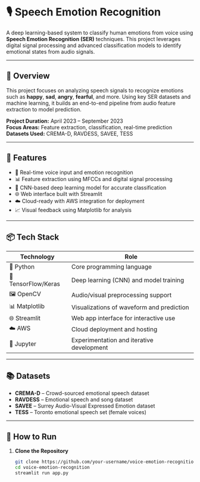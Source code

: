 # 🎙️ Speech Emotion Recognition 

A deep learning-based system to classify human emotions from voice using **Speech Emotion Recognition (SER)** techniques. This project leverages digital signal processing and advanced classification models to identify emotional states from audio signals.

---

## 🧾 Overview

This project focuses on analyzing speech signals to recognize emotions such as **happy**, **sad**, **angry**, **fearful**, and more. Using key SER datasets and machine learning, it builds an end-to-end pipeline from audio feature extraction to model prediction.

**Project Duration:** April 2023 – September 2023  
**Focus Areas:** Feature extraction, classification, real-time prediction  
**Datasets Used:** CREMA-D, RAVDESS, SAVEE, TESS

---

## 🧠 Features

- 🎤 Real-time voice input and emotion recognition
- 📊 Feature extraction using MFCCs and digital signal processing
- 🧬 CNN-based deep learning model for accurate classification
- 🌐 Web interface built with Streamlit
- ☁️ Cloud-ready with AWS integration for deployment
- 📈 Visual feedback using Matplotlib for analysis

---

## 📦 Tech Stack

| Technology       | Role                                         |
|------------------|----------------------------------------------|
| 🐍 Python         | Core programming language                    |
| 🧠 TensorFlow/Keras | Deep learning (CNN) and model training       |
| 🖼️ OpenCV         | Audio/visual preprocessing support           |
| 📊 Matplotlib     | Visualizations of waveform and prediction    |
| 🌐 Streamlit       | Web app interface for interactive use        |
| ☁️ AWS            | Cloud deployment and hosting                 |
| 📓 Jupyter        | Experimentation and iterative development    |

---

## 📚 Datasets

- **CREMA-D** – Crowd-sourced emotional speech dataset
- **RAVDESS** – Emotional speech and song dataset
- **SAVEE** – Surrey Audio-Visual Expressed Emotion dataset
- **TESS** – Toronto emotional speech set (female voices)

---

## 🚀 How to Run

1. **Clone the Repository**
   ```bash
   git clone https://github.com/your-username/voice-emotion-recognition.git
   cd voice-emotion-recognition
   streamlit run app.py
